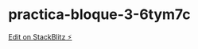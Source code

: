 # practica-bloque-3-6tym7c

[Edit on StackBlitz ⚡️](https://stackblitz.com/edit/practica-bloque-3-6tym7c)